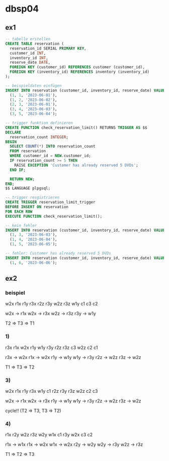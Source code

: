 # dbsp04

## ex1

```sql
-- tabelle erstellen
CREATE TABLE reservation (
  reservation_id SERIAL PRIMARY KEY,
  customer_id INT,
  inventory_id INT,
  reserve_date DATE,
  FOREIGN KEY (customer_id) REFERENCES customer (customer_id),
  FOREIGN KEY (inventory_id) REFERENCES inventory (inventory_id)
);

-- beispieldaten einfügen
INSERT INTO reservation (customer_id, inventory_id, reserve_date) VALUES
  (1, 1, '2023-06-01'),
  (1, 2, '2023-06-02'),
  (2, 3, '2023-06-01'),
  (3, 4, '2023-06-03'),
  (3, 5, '2023-06-04');

-- trigger funktion definieren
CREATE FUNCTION check_reservation_limit() RETURNS TRIGGER AS $$
DECLARE
  reservation_count INTEGER;
BEGIN
  SELECT COUNT(*) INTO reservation_count
  FROM reservation
  WHERE customer_id = NEW.customer_id;
  IF reservation_count >= 5 THEN
    RAISE EXCEPTION 'Customer has already reserved 5 DVDs';
  END IF;

  RETURN NEW;
END;
$$ LANGUAGE plpgsql;

-- trigger resgistrieren
CREATE TRIGGER reservation_limit_trigger
BEFORE INSERT ON reservation
FOR EACH ROW
EXECUTE FUNCTION check_reservation_limit();

-- kein fehler
INSERT INTO reservation (customer_id, inventory_id, reserve_date) VALUES
  (1, 3, '2023-06-03'),
  (1, 4, '2023-06-04'),
  (1, 5, '2023-06-05');

-- fehler: Customer has already reserved 5 DVDs
INSERT INTO reservation (customer_id, inventory_id, reserve_date) VALUES
  (1, 6, '2023-06-06');
```

## ex2

### beispiel

w2x r1x r1y r3x r2z r3y w2z r3z w1y c1 c3 c2

w2x -> r1x
w2x -> r3x
w2z -> r3z
r3y -> w1y

T2 => T3 => T1

### 1)

r3x r1x w2x r1y w1y r3y r2z r3z c3 w2z c2 c1

r3x -> w2x
r1x -> w2x
r1y -> w1y
w1y -> r3y
r2z -> w2z
r3z -> w2z

T1 => T3 => T2

### 3)

w2x r1x r1y r3x w1y c1 r2z r3y r3z w2z c2 c3

w2x -> r1x
w2x -> r3x
r1y -> w1y
w1y -> r3y
r2z -> w2z
r3z -> w2z

cycle!! (T2 => T3, T3 => T2)

### 4)

r1x r2y w2z r3z w2y w1x c1 r3y w2x c3 c2

r1x -> w1x
r1x -> w2x
w1x -> w2x
r2y -> w2y
w2y -> r3y
w2z -> r3z

T1 => T2 => T3
